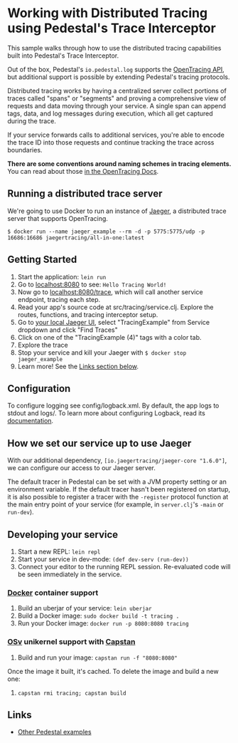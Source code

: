 # Working with Distributed Tracing using Pedestal's Trace Interceptor

This sample walks through how to use the distributed tracing capabilities
built into Pedestal's Trace Interceptor.

Out of the box, Pedestal's `io.pedestal.log` supports the [OpenTracing API](http://opentracing.io/),
but additional support is possible by extending Pedestal's tracing protocols.

Distributed tracing works by having a centralized server collect portions of
traces called "spans" or "segments" and proving a comprehensive view of
requests and data moving through your service.  A single span can append tags,
data, and log messages during execution, which all get captured during the trace.

If your service forwards calls to additional services, you're able to encode
the trace ID into those requests and continue tracking the trace across boundaries.

**There are some conventions around naming schemes in tracing elements.**
You can read about those [in the OpenTracing Docs](http://opentracing.io/documentation/pages/api/data-conventions.html).


## Running a distributed trace server

We're going to use Docker to run an instance of [Jaeger](https://github.com/jaegertracing/jaeger),
a distributed trace server that supports OpenTracing.

`$ docker run --name jaeger_example --rm -d -p 5775:5775/udp -p 16686:16686 jaegertracing/all-in-one:latest`


## Getting Started

1. Start the application: `lein run`
2. Go to [localhost:8080](http://localhost:8080/) to see: `Hello Tracing World!`
2. Now go to [localhost:8080/trace](http://localhost:8080/trace), which will call another service endpoint, tracing each step.
3. Read your app's source code at src/tracing/service.clj. Explore the routes, functions,
   and tracing interceptor setup.
4. Go to [your local Jaeger UI](http://localhost:16686),
   select "TracingExample" from Service dropdown and click "Find Traces"
5. Click on one of the "TracingExample (4)" tags with a color tab.
6. Explore the trace
7. Stop your service and kill your Jaeger with `$ docker stop jaeger_example`
8. Learn more! See the [Links section below](#links).


## Configuration

To configure logging see config/logback.xml. By default, the app logs to stdout and logs/.
To learn more about configuring Logback, read its [documentation](http://logback.qos.ch/documentation.html).


## How we set our service up to use Jaeger

With our additional dependency, `[io.jaegertracing/jaeger-core "1.6.0"]`,
we can configure our access to our Jaeger server.

The default tracer in Pedestal can be set with a JVM property setting or
an environment variable.
If the default tracer hasn't been registered on startup, it is also possible
to register a tracer with the `-register` protocol function at the main
entry point of your service (for example, in `server.clj`'s `-main` or `run-dev`).


## Developing your service

1. Start a new REPL: `lein repl`
2. Start your service in dev-mode: `(def dev-serv (run-dev))`
3. Connect your editor to the running REPL session.
   Re-evaluated code will be seen immediately in the service.

### [Docker](https://www.docker.com/) container support

1. Build an uberjar of your service: `lein uberjar`
2. Build a Docker image: `sudo docker build -t tracing .`
3. Run your Docker image: `docker run -p 8080:8080 tracing`

### [OSv](http://osv.io/) unikernel support with [Capstan](http://osv.io/capstan/)

1. Build and run your image: `capstan run -f "8080:8080"`

Once the image it built, it's cached.  To delete the image and build a new one:

1. `capstan rmi tracing; capstan build`

## Links
* [Other Pedestal examples](http://pedestal.io/samples)
